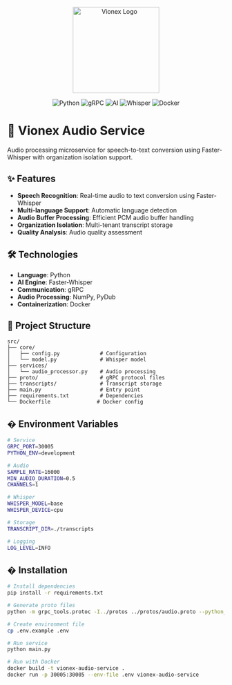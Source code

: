 <p align="center">
  <img src="https://res.cloudinary.com/dcweof28t/image/upload/v1750399380/image_products/favicon_vo2jtz.png" alt="Vionex Logo" width="200"/>
</p>

<p align="center">
  <img src="https://img.shields.io/badge/Python-3776AB?style=for-the-badge&logo=python&logoColor=white" alt="Python"/>
  <img src="https://img.shields.io/badge/gRPC-4285f4?style=for-the-badge&logo=grpc&logoColor=white" alt="gRPC"/>
  <img src="https://img.shields.io/badge/AI-FF6B6B?style=for-the-badge&logo=artificial-intelligence&logoColor=white" alt="AI"/>
  <img src="https://img.shields.io/badge/Whisper-00C4CC?style=for-the-badge&logo=openai&logoColor=white" alt="Whisper"/>
  <img src="https://img.shields.io/badge/Docker-2496ED?style=for-the-badge&logo=docker&logoColor=white" alt="Docker"/>
</p>

# 🎤 Vionex Audio Service

Audio processing microservice for speech-to-text conversion using Faster-Whisper with organization isolation support.

## ✨ Features

- **Speech Recognition**: Real-time audio to text conversion using Faster-Whisper
- **Multi-language Support**: Automatic language detection
- **Audio Buffer Processing**: Efficient PCM audio buffer handling
- **Organization Isolation**: Multi-tenant transcript storage
- **Quality Analysis**: Audio quality assessment

## 🛠️ Technologies

- **Language**: Python
- **AI Engine**: Faster-Whisper
- **Communication**: gRPC
- **Audio Processing**: NumPy, PyDub
- **Containerization**: Docker

## 📁 Project Structure

```
src/
├── core/
│   ├── config.py             # Configuration
│   └── model.py              # Whisper model
├── services/
│   └── audio_processor.py    # Audio processing
├── proto/                    # gRPC protocol files
├── transcripts/              # Transcript storage
├── main.py                   # Entry point
├── requirements.txt          # Dependencies
└── Dockerfile               # Docker config
```

## � Environment Variables

```bash
# Service
GRPC_PORT=30005
PYTHON_ENV=development

# Audio
SAMPLE_RATE=16000
MIN_AUDIO_DURATION=0.5
CHANNELS=1

# Whisper
WHISPER_MODEL=base
WHISPER_DEVICE=cpu

# Storage
TRANSCRIPT_DIR=./transcripts

# Logging
LOG_LEVEL=INFO
```

## � Installation

```bash
# Install dependencies
pip install -r requirements.txt

# Generate proto files
python -m grpc_tools.protoc -I../protos ../protos/audio.proto --python_out=./proto --grpc_python_out=./proto

# Create environment file
cp .env.example .env

# Run service
python main.py

# Run with Docker
docker build -t vionex-audio-service .
docker run -p 30005:30005 --env-file .env vionex-audio-service
```
